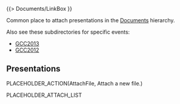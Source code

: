 {{> Documents/LinkBox }}

Common place to attach presentations in the [Documents](/src/documents/index.md) hierarchy.

Also see these subdirectories for specific events:

* [GCC2013](/src/documents/presentations/gcc2013/index.md)
* [GCC2012](/src/documents/presentations/gcc2012/index.md)

## Presentations

PLACEHOLDER_ACTION(AttachFile, Attach a new file.)

PLACEHOLDER_ATTACH_LIST
